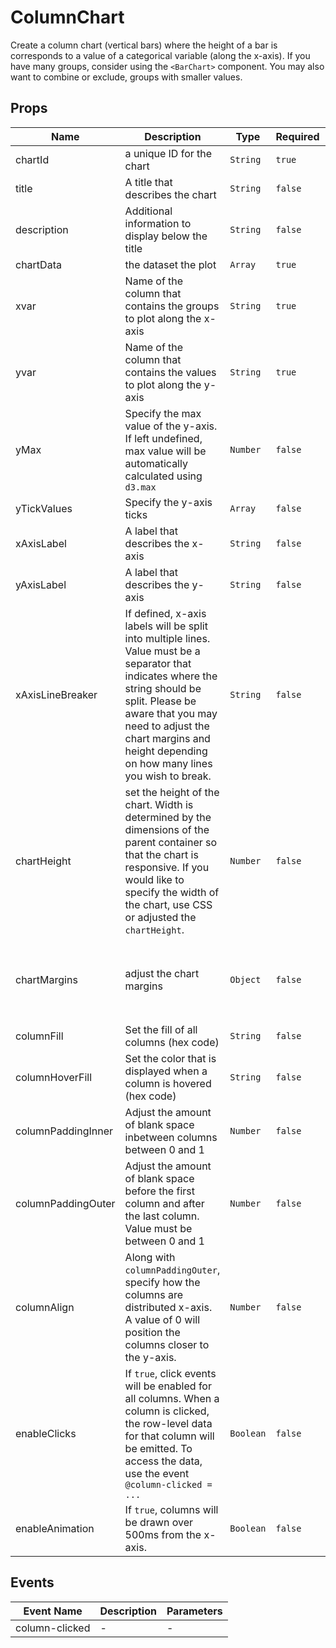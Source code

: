 # ColumnChart

Create a column chart (vertical bars) where the height of a bar is corresponds to a value of a categorical variable (along the x-axis). If you have many groups, consider using the `<BarChart>` component. You may also want to combine or exclude, groups with smaller values.

## Props

<!-- @vuese:ColumnChart:props:start -->

| Name               | Description                                                                                                                                                                                                                                                     | Type      | Required | Default                                        |
| ------------------ | --------------------------------------------------------------------------------------------------------------------------------------------------------------------------------------------------------------------------------------------------------------- | --------- | -------- | ---------------------------------------------- |
| chartId            | a unique ID for the chart                                                                                                                                                                                                                                       | `String`  | `true`   | -                                              |
| title              | A title that describes the chart                                                                                                                                                                                                                                | `String`  | `false`  | -                                              |
| description        | Additional information to display below the title                                                                                                                                                                                                               | `String`  | `false`  | -                                              |
| chartData          | the dataset the plot                                                                                                                                                                                                                                            | `Array`   | `true`   | -                                              |
| xvar               | Name of the column that contains the groups to plot along the x-axis                                                                                                                                                                                            | `String`  | `true`   | -                                              |
| yvar               | Name of the column that contains the values to plot along the y-axis                                                                                                                                                                                            | `String`  | `true`   | -                                              |
| yMax               | Specify the max value of the y-axis. If left undefined, max value will be automatically calculated using `d3.max`                                                                                                                                               | `Number`  | `false`  | -                                              |
| yTickValues        | Specify the y-axis ticks                                                                                                                                                                                                                                        | `Array`   | `false`  | -                                              |
| xAxisLabel         | A label that describes the x-axis                                                                                                                                                                                                                               | `String`  | `false`  | -                                              |
| yAxisLabel         | A label that describes the y-axis                                                                                                                                                                                                                               | `String`  | `false`  | -                                              |
| xAxisLineBreaker   | If defined, x-axis labels will be split into multiple lines. Value must be a separator that indicates where the string should be split. Please be aware that you may need to adjust the chart margins and height depending on how many lines you wish to break. | `String`  | `false`  | null                                           |
| chartHeight        | set the height of the chart. Width is determined by the dimensions of the parent container so that the chart is responsive. If you would like to specify the width of the chart, use CSS or adjusted the `chartHeight`.                                         | `Number`  | `false`  | `425`                                          |
| chartMargins       | adjust the chart margins                                                                                                                                                                                                                                        | `Object`  | `false`  | `{ top: 15, right: 15, bottom: 60, left: 60 }` |
| columnFill         | Set the fill of all columns (hex code)                                                                                                                                                                                                                          | `String`  | `false`  | `#6C85B5`                                      |
| columnHoverFill    | Set the color that is displayed when a column is hovered (hex code)                                                                                                                                                                                             | `String`  | `false`  | `#163D89`                                      |
| columnPaddingInner | Adjust the amount of blank space inbetween columns between 0 and 1                                                                                                                                                                                              | `Number`  | `false`  | `0.2`                                          |
| columnPaddingOuter | Adjust the amount of blank space before the first column and after the last column. Value must be between 0 and 1                                                                                                                                               | `Number`  | `false`  | `0.2`                                          |
| columnAlign        | Along with `columnPaddingOuter`, specify how the columns are distributed x-axis. A value of 0 will position the columns closer to the y-axis.                                                                                                                   | `Number`  | `false`  | `0.5`                                          |
| enableClicks       | If `true`, click events will be enabled for all columns. When a column is clicked, the row-level data for that column will be emitted. To access the data, use the event `@column-clicked = ...`                                                                | `Boolean` | `false`  | `false`                                        |
| enableAnimation    | If `true`, columns will be drawn over 500ms from the x-axis.                                                                                                                                                                                                    | `Boolean` | `false`  | true                                           |

<!-- @vuese:ColumnChart:props:end -->

## Events

<!-- @vuese:ColumnChart:events:start -->

| Event Name     | Description | Parameters |
| -------------- | ----------- | ---------- |
| column-clicked | -           | -          |

<!-- @vuese:ColumnChart:events:end -->
